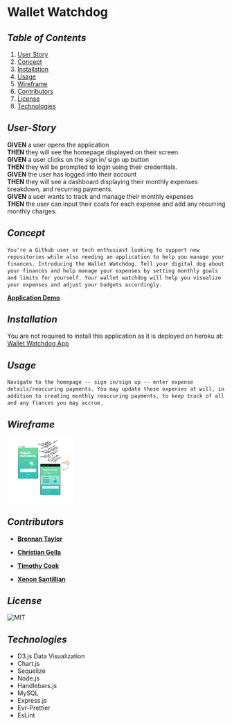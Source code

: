 # **Wallet Watchdog** <img src="./public/assets/images/wwd_icon_transp.png" width="3%">

## *Table of Contents*
1.  [User Story](#user-story)
2.  [Concept](#concept)
3.  [Installation](#installation)
4.  [Usage](#usage)
5.  [Wireframe](#wireframe)
6.  [Contributors](#contributors)
7.  [License](#license)
8.  [Technologies](#technologies)

## *User-Story*
**GIVEN** a user opens the application <br> **THEN** they will see the homepage displayed on their screen. <br>
**GIVEN** a user clicks on the sign in/ sign up button <br> **THEN** they will be prompted to login using their credentials. <br>
**GIVEN** the user has logged into their account <br> **THEN** they will see a dashboard displaying their monthly expenses breakdown, and recurring payments. <br>
**GIVEN** a user wants to track and manage their monthly expenses <br> **THEN** the user can input their costs for each expense and add any recurring monthly charges.

## *Concept*
    You're a Github user or tech enthusiast looking to support new repositories while also needing an application to help you manage your finances. Introducing the Wallet Watchdog. Tell your digital dog about your finances and help manage your expenses by setting monthly goals and limits for yourself. Your wallet watchdog will help you visualize your expenses and adjust your budgets accordingly.



[**Application Demo**](http://google.com)

## *Installation*
You are not required to install this application as it is deployed on heroku at: <br>[Wallet Watchdog App](https://wallet-watchdog.herokuapp.com/)

## *Usage*
    Navigate to the homepage -- sign in/sign up -- enter expense details/reoccuring payments. You may update these expenses at will, in addition to creating monthly reoccuring payments, to keep track of all and any fiances you may accrue.

## *Wireframe*
<img src="./public/assets/images/wireframe002.png" width="30%">

## *Contributors*
- [**Brennan Taylor**](https://github.com/brennantaylor98)

- [**Christian Gella**](https://github.com/christiangella)

- [**Timothy Cook**](https://github.com/Tcook160)

- [**Xenon Santillian**](https://github.com/Xenon789)

## *License*
![MIT](https://img.shields.io/badge/license-MIT-blue)

## *Technologies*
- D3.js Data Visualization
- Chart.js
- Sequelize
- Node.js
- Handlebars.js
- MySQL
- Express.js
- Evr-Prettier
- EsLint
